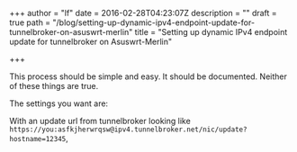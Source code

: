 +++
author = "lf"
date = 2016-02-28T04:23:07Z
description = ""
draft = true
path = "/blog/setting-up-dynamic-ipv4-endpoint-update-for-tunnelbroker-on-asuswrt-merlin"
title = "Setting up dynamic IPv4 endpoint update for tunnelbroker on Asuswrt-Merlin"

+++

This process should be simple and easy. It should be documented. Neither of these things are true.

The settings you want are:

With an update url from tunnelbroker looking like `https://you:asfkjherwrqsw@ipv4.tunnelbroker.net/nic/update?hostname=12345`,

